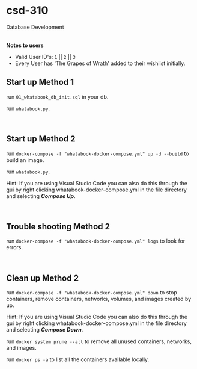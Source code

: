 # csd-310
Database Development
<br>
<br>

**Notes to users**
- Valid User ID's: `1` || `2` || `3`
- Every User has 'The Grapes of Wrath' added to their wishlist initially.


## Start up Method 1

run `01_whatabook_db_init.sql` in your db.

run `whatabook.py`. 

<br>

## Start up Method 2

run `docker-compose -f "whatabook-docker-compose.yml" up -d --build` to build an image.

run `whatabook.py`.

Hint: If you are using Visual Studio Code you can also do this through the gui by right clicking whatabook-docker-compose.yml in the file directory and selecting ***Compose Up***.

<br>

##  Trouble shooting Method 2

run `docker-compose -f "whatabook-docker-compose.yml" logs` to look for errors.

<br>

## Clean up Method 2

run `docker-compose -f "whatabook-docker-compose.yml" down` to stop containers, remove containers, networks, volumes, and images created by up.

Hint: If you are using Visual Studio Code you can also do this through the gui by right clicking whatabook-docker-compose.yml in the file directory and selecting ***Compose Down***.

run  `docker system prune --all` to remove all unused containers, networks, and images.

run `docker ps -a` to list all the containers available locally. 

<!-- localhost root password 3306 enter -->
<!-- option control e to run your new query after connected to localhost and docker has been composed -->
